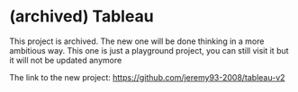 # (archived) Tableau
This project is archived. The new one will be done thinking in a more ambitious way. This one is just a playground project, you can still visit it but it will not be updated anymore

The link to the new project: https://github.com/jeremy93-2008/tableau-v2
